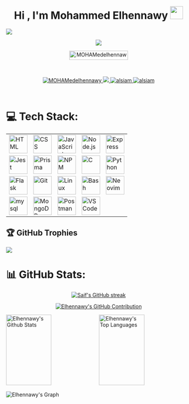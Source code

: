 
  <h1 align="center"><b>Hi , I'm Mohammed Elhennawy </b><img src="https://media.giphy.com/media/hvRJCLFzcasrR4ia7z/giphy.gif" width="35"></h1>

  <a href="https://www.youtube.com/watch?v=dQw4w9WgXcQ"><img src="https://user-images.githubusercontent.com/73097560/115834477-dbab4500-a447-11eb-908a-139a6edaec5c.gif"></a>

  <!--  -->
  <p align="center">
    <a href="https://github.com/DenverCoder1/readme-typing-svg"><img src="https://readme-typing-svg.herokuapp.com?font=Time+New+Roman&color=cyan&size=25&center=true&vCenter=true&width=600&height=100&lines=Welcome+To+My+Github+Profile..&hearts;++;Self-taught;+Back-End+Developer,;Node.js+Developer,;Software+Engineer+Student,;Problem+Solver,;Active+Learner/Researcher,;Love+to+learn+new+stuffs..<3"></a>

  </p>

  <p align="center"> 
    <img src="https://komarev.com/ghpvc/?username=MOHAMedelhennawy&label=Profile%20views&color=0047AB&style=plastic?" alt="MOHAMedelhennawy" height=25px, width=160px/> 
    <!---
      <a href = "https://commits.top/egypt.html" target="_blank">
        <img src="https://aktive.tk/egypt/MOHAMedelhennawy?color=red" alt="Most Active Users" target="_blank" height=25px, width=250px/> 
      </a>
    -->
  </p>

  <br>

  <p align="center">
  <a href="https://www.linkedin.com/in/mohamed-elhennawy-b28703255/" target="_blank">
    <img src="https://img.shields.io/badge/LinkedIn-0077B5?style=for-the-badge&logo=linkedin&logoColor=white" alt="MOHAMedelhennawy"/>
  </a>
  <!-- <a href="https://dev.to/MOHAMedelhennawy" target="_blank">
    <img src="https://img.shields.io/badge/dev.to-0A0A0A?style=for-the-badge&logo=dev.to&logoColor=white" alt="MOHAMedelhennawy" />
  </a> -->
  <a href="https://twitter.com/el7ennawy2002" target="_blank">
    <img src="https://img.shields.io/badge/Twitter-1DA1F2?style=for-the-badge&logo=twitter&logoColor=white" />
  </a>
  <a href="https://www.instagram.com/mohamedmelhennawy/" target="_blank">
    <img src="https://img.shields.io/badge/Instagram-fe4164?style=for-the-badge&logo=instagram&logoColor=white" alt="alsiam" />
  </a> 
  <a href="https://www.facebook.com/mohamedmohamed.elhennawy" target="_blank">
    <img src="https://img.shields.io/badge/Facebook-20BEFF?&style=for-the-badge&logo=facebook&logoColor=white" alt="alsiam"  />
    </a> 
  </p>
  <br />

# 💻 Tech Stack:
<p align="center">
  <table align="center"> <!-- إضافة align="center" هنا -->
    <tr>
      <td><img src="https://skillicons.dev/icons?i=html" alt="HTML" width="50px"></td>
      <td><img src="https://skillicons.dev/icons?i=css" alt="CSS" width="50px"></td>
      <td><img src="https://skillicons.dev/icons?i=js" alt="JavaScript" width="50px"></td>
      <td><img src="https://skillicons.dev/icons?i=nodejs" alt="Node.js" width="50px"></td>
      <td><img src="https://skillicons.dev/icons?i=express" alt="Express" width="50px"></td>
    </tr>
    <tr>
      <td><img src="https://skillicons.dev/icons?i=jest" alt="Jest" width="50px"></td>
      <td><img src="https://skillicons.dev/icons?i=prisma" alt="Prisma" width="50px"></td>
      <td><img src="https://skillicons.dev/icons?i=npm" alt="NPM" width="50px"></td>
      <td><img src="https://skillicons.dev/icons?i=c" alt="C" width="50px"></td>
      <td><img src="https://skillicons.dev/icons?i=py" alt="Python" width="50px"></td>
    </tr>
    <tr>
      <td><img src="https://skillicons.dev/icons?i=flask" alt="Flask" width="50px"></td>
      <td><img src="https://skillicons.dev/icons?i=git" alt="Git" width="50px"></td>
      <td><img src="https://skillicons.dev/icons?i=linux" alt="Linux" width="50px"></td>
      <td><img src="https://skillicons.dev/icons?i=bash" alt="Bash" width="50px"></td>
      <td><img src="https://skillicons.dev/icons?i=vim" alt="Neovim" width="50px"></td>
    </tr>
    <tr>
      <td><img src="https://skillicons.dev/icons?i=mysql" alt="mysql" width="50px"></td>
      <td><img src="https://skillicons.dev/icons?i=mongodb" alt="MongoDB" width="50px"></td>
      <td><img src="https://skillicons.dev/icons?i=postman" alt="Postman" width="50px"></td>
      <td><img src="https://skillicons.dev/icons?i=vscode" alt="VS Code" width="50px"></td>
    </tr>
  </table>
</p>


## 🏆 GitHub Trophies
![](https://github-profile-trophy.vercel.app/?username=MOHAMedelhennawy&theme=tokyonight&no-frame=false&no-bg=false&margin-w=4)

# 📊 GitHub Stats:
<p align="center">
  <a href="https://github.com/MOHAMedelhennawy">
    <img src="https://github-readme-streak-stats.herokuapp.com/?user=MOHAMedelhennawy&theme=radical&border=7F3FBF&background=0D1117" alt="Saif's GitHub streak"/>
  </a>
</p>

<p align="center">
  <a href="https://github.com/MOHAMedelhennawy">
    <img src="https://github-profile-summary-cards.vercel.app/api/cards/profile-details?username=MOHAMedelhennawy&theme=radical" alt="Elhennawy's GitHub Contribution"/>
  </a>
</p>

<a> 
    <a href="https://github.com/MOHAMedelhennawy"><img alt="Elhennawy's Github Stats" src="https://denvercoder1-github-readme-stats.vercel.app/api?username=MOHAMedelhennawy&show_icons=true&count_private=true&theme=react&border_color=7F3FBF&bg_color=0D1117&title_color=F85D7F&icon_color=F8D866" height="192px" width="49.5%"/></a>
  <a href="https://github.com/MOHAMedelhennawy"><img alt="Elhennawy's Top Languages" src="https://denvercoder1-github-readme-stats.vercel.app/api/top-langs/?username=MOHAMedelhennawy&langs_count=8&layout=compact&theme=react&border_color=7F3FBF&bg_color=0D1117&title_color=F85D7F&icon_color=F8D866" height="192px" width="49.5%"/></a>
  <br/>
</a>


![Elhennawy's Graph](https://github-readme-activity-graph.vercel.app/graph?username=MOHAMedelhennawy&custom_title=Elhennawy's%20GitHub%20Activity%20Graph&bg_color=0D1117&color=7F3FBF&line=7F3FBF&point=7F3FBF&area_color=FFFFFF&title_color=FFFFFF&area=true)
